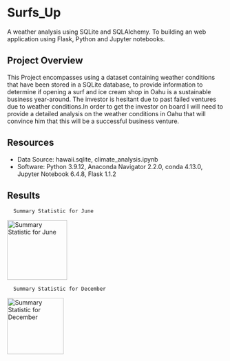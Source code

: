 # Surfs_Up
A weather analysis using SQLite and SQLAlchemy. To building an web application using Flask, Python and Jupyter notebooks.

## Project Overview

This Project encompasses using a dataset containing weather conditions that have been stored in a SQLite database, to provide information to determine if opening a surf and ice cream shop in Oahu is a sustainable business year-around. The investor is hesitant due to past failed ventures due to weather conditions.In order to get the investor on board I will need to provide a detailed analysis on the weather conditions in Oahu that will convince him that this will be a successful business venture.

## Resources

  * Data Source: hawaii.sqlite, climate_analysis.ipynb
  * Software: Python 3.9.12, Anaconda Navigator 2.2.0, conda 4.13.0, Jupyter Notebook 6.4.8, Flask 1.1.2
  
## Results

      Summary Statistic for June
      
      
  <img width="139" alt="Summary Statistic for June" src="https://user-images.githubusercontent.com/90155651/184991759-887017fa-5b88-4535-8957-d5cc1fc51f29.png">




      Summary Statistic for December
      
      
 <img width="131" alt="Summary Statistic for December" src="https://user-images.githubusercontent.com/90155651/184991857-1a4cd9b8-6bf0-472b-a0da-6ea8f8c5768f.png">

